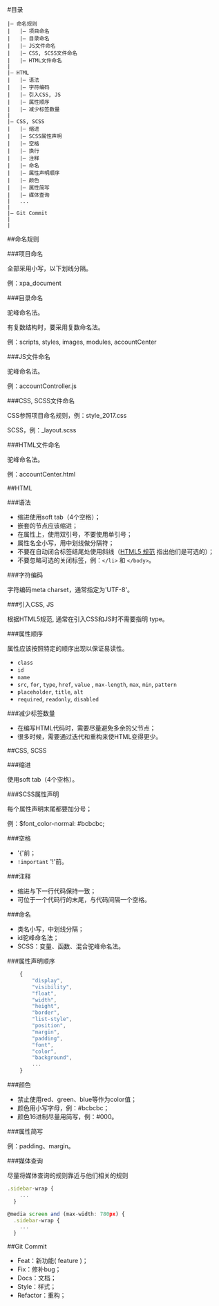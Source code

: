 #目录

```
|– 命名规则 
|   |– 项目命名
|   |– 目录命名
|   |– JS文件命名
|   |– CSS, SCSS文件命名
|   |– HTML文件命名
| 
|– HTML 
|   |– 语法
|   |– 字符编码
|   |– 引入CSS, JS
|   |– 属性顺序
|   |– 减少标签数量 
| 
|– CSS, SCSS
|   |– 缩进
|   |– SCSS属性声明
|   |– 空格
|   |– 换行
|   |– 注释
|   |– 命名
|   |– 属性声明顺序
|   |– 颜色
|   |– 属性简写
|   |– 媒体查询
|   ...
| 
|– Git Commit
| 
| 
```

##命名规则

###项目命名
<p>全部采用小写，以下划线分隔。</p>
<p>例：xpa_document</p>

###目录命名
<p>驼峰命名法。</p>
<p>有复数结构时，要采用复数命名法。</p>
<p>例：scripts, styles, images, modules, accountCenter</p>

###JS文件命名
<p>驼峰命名法。</p>
<p>例：accountController.js</p>

###CSS, SCSS文件命名
<p>CSS参照项目命名规则，例：style_2017.css</p>
<p>SCSS，例：_layout.scss</p>

###HTML文件命名
<p>驼峰命名法。</p>
<p>例：accountCenter.html</p>


##HTML

###语法
<ul>
    <li>缩进使用soft tab（4个空格）；</li>
    <li>嵌套的节点应该缩进；</li>
    <li>在属性上，使用双引号，不要使用单引号；</li>
    <li>属性名全小写，用中划线做分隔符；</li>
    <li>不要在自动闭合标签结尾处使用斜线（<a href="http://dev.w3.org/html5/spec-author-view/syntax.html#syntax-start-tag">HTML5 规范</a> 指出他们是可选的）；</li>
    <li>不要忽略可选的关闭标签，例：<code>&lt;/li&gt;</code> 和 <code>&lt;/body&gt;</code>。</li>
</ul>

###字符编码
<p>字符编码meta charset，通常指定为'UTF-8'。</p>

###引入CSS, JS
 <p>根据HTML5规范, 通常在引入CSS和JS时不需要指明 type。</p>


###属性顺序
<p>属性应该按照特定的顺序出现以保证易读性。</p>
<ul>
    <li><code>class</code></li>
    <li><code>id</code></li>
    <li><code>name</code></li>
    <li><code>src</code>, <code>for</code>, <code>type</code>, <code>href</code>, <code>value</code> , <code>max-length</code>, <code>max</code>, <code>min</code>, <code>pattern</code></li>
     <li><code>placeholder</code>, <code>title</code>, <code>alt</code></li>
     <li><code>required</code>, <code>readonly</code>, <code>disabled</code></li>
</ul>

###减少标签数量
<ul>
    <li>在编写HTML代码时，需要尽量避免多余的父节点；</li>
    <li>很多时候，需要通过迭代和重构来使HTML变得更少。</li>
</ul>


##CSS, SCSS

###缩进
<p>使用soft tab（4个空格）。</p>

###SCSS属性声明
 <p>每个属性声明末尾都要加分号；</p>
 <p>例：$font_color-normal: #bcbcbc;</p>

###空格
<ul>
    <li>'{'前；</li>
    <li><code>!important</code> '!'前。</li>
</ul>

###注释
<ul>
    <li>缩进与下一行代码保持一致；</li>
    <li>可位于一个代码行的末尾，与代码间隔一个空格。</li>
</ul>

###命名
<ul>
    <li>类名小写，中划线分隔；</li>
    <li>id驼峰命名法；</li>
    <li>SCSS：变量、函数、混合驼峰命名法。</li>
</ul>

###属性声明顺序
```javascript
    {
        "display",
        "visibility",
        "float",
        "width",
        "height",
        "border",
        "list-style",
        "position",
        "margin",
        "padding",
        "font",
        "color",
        "background",
        ...
    }

```

###颜色
<ul>
    <li>禁止使用red、green、blue等作为color值；</li>
    <li>颜色用小写字母，例：#bcbcbc；</li>
    <li>颜色16进制尽量用简写，例：#000。</li>
</ul>

###属性简写
<p>例：padding、margin。</p>

###媒体查询
<p>尽量将媒体查询的规则靠近与他们相关的规则</p>

```javascript
.sidebar-wrap {
    ...
  }

@media screen and (max-width: 780px) {
  .sidebar-wrap {
    ...
  }

```

##Git Commit
<ul>
    <li>Feat：新功能( feature )；</li>
    <li>Fix：修补bug；</li>
    <li>Docs：文档；</li>
    <li>Style：样式；</li>
    <li>Refactor：重构；</li>
</ul>